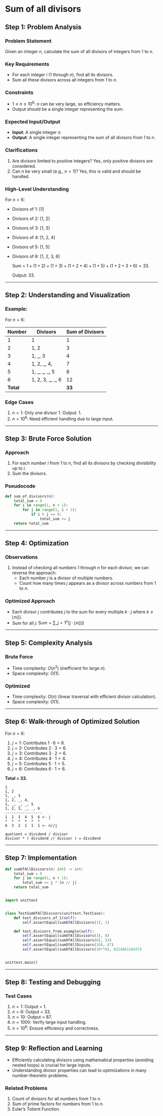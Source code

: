# Sum of all divisors

## **Step 1: Problem Analysis**

### **Problem Statement**

Given an integer $n$, calculate the sum of all divisors of integers from 1 to $n$.

### **Key Requirements**

- For each integer $i$ (1 through $n$), find all its divisors.
- Sum all these divisors across all integers from 1 to $n$.

### **Constraints**

- $1 \leq n \leq 10^6$: $n$ can be very large, so efficiency matters.
- Output should be a single integer representing the sum.

### **Expected Input/Output**

- **Input**: A single integer $n$.
- **Output**: A single integer representing the sum of all divisors from 1 to $n$.

### **Clarifications**

1. Are divisors limited to positive integers?
   Yes, only positive divisors are considered.
2. Can $n$ be very small (e.g., $n = 1$)?
   Yes, this is valid and should be handled.

### **High-Level Understanding**

For $n = 6$:

- Divisors of $1$: [1]
- Divisors of $2$: [1, 2]
- Divisors of $3$: [1, 3]
- Divisors of $4$: [1, 2, 4]
- Divisors of $5$: [1, 5]
- Divisors of $6$: [1, 2, 3, 6]

  Sum = $1 + (1 + 2) + (1 + 3) + (1 + 2 + 4) + (1 + 5) + (1 + 2 + 3 + 6) = 33$.

  Output: $33$.

---

## **Step 2: Understanding and Visualization**

### Example:

For $n = 6$:

| Number    | Divisors         | Sum of Divisors |
| --------- | ---------------- | --------------- |
| 1         | 1                | 1               |
| 2         | 1, 2             | 3               |
| 3         | 1, \_, 3         | 4               |
| 4         | 1, 2, \_, 4,     | 7               |
| 5         | 1, _, _, \_, 5   | 6               |
| 6         | 1, 2, 3, _, _, 6 | 12              |
| **Total** |                  | **33**          |

### Edge Cases

1. $n = 1$: Only one divisor $1$. Output: $1$.
2. $n = 10^6$: Need efficient handling due to large input.

---

## **Step 3: Brute Force Solution**

### Approach

1. For each number $i$ from 1 to $n$, find all its divisors by checking divisibility up to $i$.
2. Sum the divisors.

### Pseudocode

```python
def sum_of_divisors(n):
    total_sum = 0
    for i in range(1, n + 1):
        for j in range(1, i + 1):
            if i % j == 0:
                total_sum += j
    return total_sum
```

---

## **Step 4: Optimization**

### Observations

1. Instead of checking all numbers $1$ through $n$ for each divisor, we can reverse the approach:
   - Each number $j$ is a divisor of multiple numbers.
   - Count how many times $j$ appears as a divisor across numbers from $1$ to $n$.

### Optimized Approach

- Each divisor $j$ contributes $j$ to the sum for every multiple $k \cdot j$ where $k \leq \lfloor n / j \rfloor$.
- Sum for all $j$: $\text{Sum} = \sum\_{j=1}^{n} \left( j \cdot \lfloor n / j \rfloor \right)$

---

## **Step 5: Complexity Analysis**

### Brute Force

- Time complexity: $O(n^2)$ (inefficient for large $n$).
- Space complexity: $O(1)$.

### Optimized

- Time complexity: $O(n)$ (linear traversal with efficient divisor calculation).
- Space complexity: $O(1)$.

---

## **Step 6: Walk-through of Optimized Solution**

For $n = 6$:

1. $j = 1$: Contributes $1 \cdot 6 = 6$.
2. $j = 2$: Contributes $2 \cdot 3 = 6$.
3. $j = 3$: Contributes $3 \cdot 2 = 6$.
4. $j = 4$: Contributes $4 \cdot 1 = 4$.
5. $j = 5$: Contributes $5 \cdot 1 = 5$.
6. $j = 6$: Contributes $6 \cdot 1 = 6$.

**Total = 33.**

```
1
1, 2
1, _, 3
1, 2, _, 4,
1, _, _, _, 5
1, 2, 3, _, _, 6
-----------------
1  2  3  4  5  6 <- j
*  *  *  *  *  *
6  3  2  1  1  1 <- n//j

quotient = dividend / divisor
divisor * ( dividend // divisor ) = dividend
```

---

## **Step 7: Implementation**

```python
def sumOfAllDivisors(n: int) -> int:
    total_sum = 0
    for j in range(1, n + 1):
        total_sum += j * (n // j)
    return total_sum


import unittest


class TestSumOfAllDivisors(unittest.TestCase):
    def test_divisors_of_1(self):
        self.assertEqual(sumOfAllDivisors(1), 1)

    def test_divisors_from_example(self):
        self.assertEqual(sumOfAllDivisors(3), 8)
        self.assertEqual(sumOfAllDivisors(6), 33)
        self.assertEqual(sumOfAllDivisors(10), 87)
        self.assertEqual(sumOfAllDivisors(10**6), 822468118437)


unittest.main()
```

---

## **Step 8: Testing and Debugging**

### Test Cases

1. $n = 1$: Output = $1$.
2. $n = 6$: Output = $33$.
3. $n = 10$: Output = $87$.
4. $n = 1000$: Verify large input handling.
5. $n = 10^6$: Ensure efficiency and correctness.

---

## **Step 9: Reflection and Learning**

- Efficiently calculating divisors using mathematical properties (avoiding nested loops) is crucial for large inputs.
- Understanding divisor properties can lead to optimizations in many number-theoretic problems.

### Related Problems

1. Count of divisors for all numbers from 1 to $n$.
2. Sum of prime factors for numbers from 1 to $n$.
3. Euler’s Totient Function.

